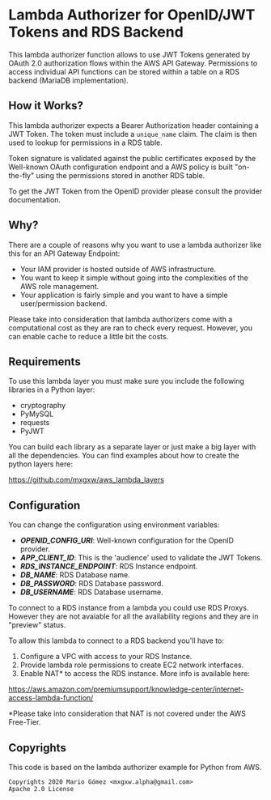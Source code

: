 # Lambda Authorizer for OpenID/JWT Tokens and RDS Backend
This lambda authorizer function allows to use JWT Tokens generated by OAuth 2.0
authorization flows within the AWS API Gateway. Permissions to access individual
API functions can be stored within a table on a RDS backend (MariaDB implementation).

## How it Works?
This lambda authorizer expects a Bearer Authorization header containing a JWT Token.
The token must include a `unique_name` claim. The claim is then used to lookup for
permissions in a RDS table.

Token signature is validated against the public certificates exposed by the Well-known
OAuth configuration endpoint and a AWS policy is built "on-the-fly" using the permissions
stored in another RDS table.

To get the JWT Token from the OpenID provider please consult the provider documentation.

## Why?
There are a couple of reasons why you want to use a lambda authorizer like this for an
API Gateway Endpoint:
* Your IAM provider is hosted outside of AWS infrastructure.
* You want to keep it simple without going into the complexities of the AWS role management.
* Your application is fairly simple and you want to have a simple user/permission backend.

Please take into consideration that lambda authorizers come with a computational cost as they
are ran to check every request. However, you can enable cache to reduce a little bit the costs.

## Requirements
To use this lambda layer you must make sure you include the following libraries in a
Python layer:
* cryptography
* PyMySQL
* requests
* PyJWT

You can build each library as a separate layer or just make a big layer with all
the dependencies. You can find examples about how to create the python layers here:

https://github.com/mxgxw/aws_lambda_layers

## Configuration
You can change the configuration using environment variables:
- ***OPENID_CONFIG_URI***: Well-known configuration for the OpenID provider.
- ***APP_CLIENT_ID***: This is the 'audience' used to validate the JWT Tokens.
- ***RDS_INSTANCE_ENDPOINT***: RDS Instance endpoint.
- ***DB_NAME***: RDS Database name.
- ***DB_PASSWORD***: RDS Database password.
- ***DB_USERNAME***: RDS Database username.

To connect to a RDS instance from a lambda you could use RDS Proxys. However
they are not avaiable for all the availability regions and they are in "preview"
status.

To allow this lambda to connect to a RDS backend you'll have to:
1. Configure a VPC with access to your RDS Instance.
2. Provide lambda role permissions to create EC2 network interfaces.
3. Enable NAT* to access the RDS instance.
More info is available here:

https://aws.amazon.com/premiumsupport/knowledge-center/internet-access-lambda-function/

*Please take into consideration that NAT is not covered under the AWS Free-Tier.

## Copyrights
This code is based on the lambda authorizer example for Python from AWS.
```
Copyrights 2020 Mario Gómez <mxgxw.alpha@gmail.com>
Apache 2.0 License
```

